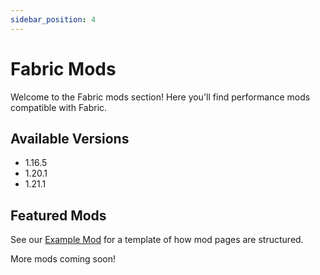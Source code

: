 ```yaml
---
sidebar_position: 4
---
```


# Fabric Mods

Welcome to the Fabric mods section! Here you'll find performance mods compatible with Fabric.

## Available Versions

- 1.16.5
- 1.20.1
- 1.21.1

## Featured Mods

See our [Example Mod](/docs/mods/example-mod) for a template of how mod pages are structured.

More mods coming soon! 
